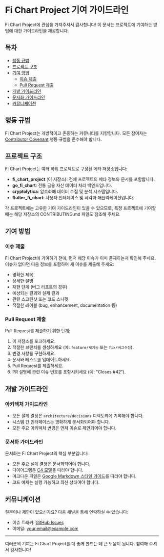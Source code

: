 # Fi Chart Project 기여 가이드라인

Fi Chart Project에 관심을 가져주셔서 감사합니다! 이 문서는 프로젝트에 기여하는 방법에 대한 가이드라인을 제공합니다.

## 목차

- [행동 규범](#행동-규범)
- [프로젝트 구조](#프로젝트-구조)
- [기여 방법](#기여-방법)
  - [이슈 제출](#이슈-제출)
  - [Pull Request 제출](#pull-request-제출)
- [개발 가이드라인](#개발-가이드라인)
- [문서화 가이드라인](#문서화-가이드라인)
- [커뮤니케이션](#커뮤니케이션)

## 행동 규범

Fi Chart Project는 개방적이고 존중하는 커뮤니티를 지향합니다. 모든 참여자는 [Contributor Covenant](https://www.contributor-covenant.org/version/2/0/code_of_conduct/) 행동 규범을 준수해야 합니다.

## 프로젝트 구조

Fi Chart Project는 여러 하위 프로젝트로 구성된 메타 저장소입니다:

- **fi_chart_project** (이 저장소): 전체 프로젝트의 메타 정보와 문서를 포함합니다.
- **go_fi_chart**: 전통 금융 자산 데이터 처리 백엔드입니다.
- **cryptolytica**: 암호화폐 데이터 수집 및 분석 시스템입니다.
- **flutter_fi_chart**: 사용자 인터페이스 및 시각화 애플리케이션입니다.

각 프로젝트에는 고유한 기여 가이드라인이 있을 수 있으므로, 특정 프로젝트에 기여할 때는 해당 저장소의 CONTRIBUTING.md 파일도 참조해 주세요.

## 기여 방법

### 이슈 제출

Fi Chart Project에 기여하기 전에, 먼저 해당 이슈가 이미 존재하는지 확인해 주세요. 이슈가 없다면 다음 정보를 포함하여 새 이슈를 제출해 주세요:

- 명확한 제목
- 상세한 설명
- 재현 단계 (버그 리포트의 경우)
- 예상되는 결과와 실제 결과
- 관련 스크린샷 또는 코드 스니펫
- 적절한 레이블 (bug, enhancement, documentation 등)

### Pull Request 제출

Pull Request를 제출하기 위한 단계:

1. 이 저장소를 포크하세요.
2. 적절한 브랜치를 생성하세요 (예: `feature/새기능` 또는 `fix/버그수정`).
3. 변경 사항을 구현하세요.
4. 문서와 테스트를 업데이트하세요.
5. Pull Request를 제출하세요.
6. PR 설명에 관련 이슈 번호를 포함시키세요 (예: "Closes #42").

## 개발 가이드라인

### 아키텍처 가이드라인

- 모든 설계 결정은 `architecture/decisions` 디렉토리에 기록해야 합니다.
- 시스템 간 인터페이스는 명확하게 문서화되어야 합니다.
- 모든 주요 아키텍처 변경은 먼저 이슈로 제안되어야 합니다.

### 문서화 가이드라인

문서화는 Fi Chart Project의 핵심 부분입니다:

- 모든 주요 설계 결정은 문서화되어야 합니다.
- 다이어그램은 [C4 모델](https://c4model.com/)을 따라야 합니다.
- 마크다운 파일은 [Google Markdown 스타일 가이드](https://google.github.io/styleguide/docguide/style.html)를 따라야 합니다.
- 코드 예제는 실행 가능하고 최신 상태여야 합니다.

## 커뮤니케이션

질문이나 제안이 있으신가요? 다음 채널을 통해 연락하실 수 있습니다:

- 이슈 트래커: [GitHub Issues](https://github.com/kimjooyoon/fi_chart_project/issues)
- 이메일: your.email@example.com

---

여러분의 기여는 Fi Chart Project를 더 좋게 만드는 데 큰 도움이 됩니다. 참여해 주셔서 감사합니다!
